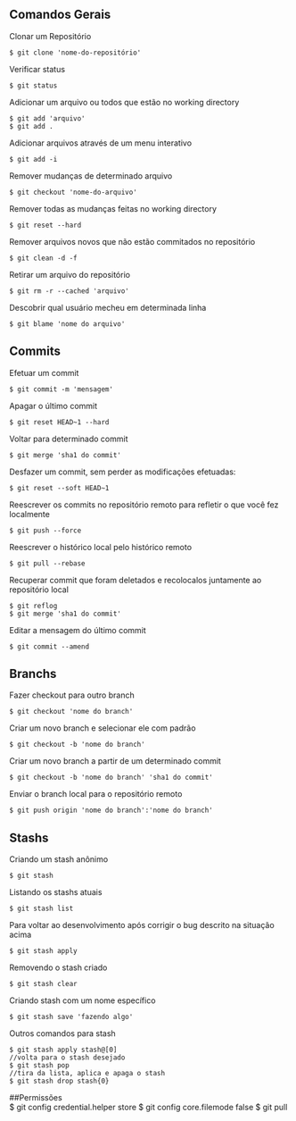## Comandos Gerais

Clonar um Repositório

    $ git clone 'nome-do-repositório'

Verificar status

    $ git status
    
Adicionar um arquivo ou todos que estão no working directory

    $ git add 'arquivo'
    $ git add .
	
Adicionar arquivos através de um menu interativo

    $ git add -i
	
Remover mudanças de determinado arquivo

    $ git checkout 'nome-do-arquivo'
	
Remover todas as mudanças feitas no working directory

    $ git reset --hard
	
Remover arquivos novos que não estão commitados no repositório

    $ git clean -d -f
	
Retirar um arquivo do repositório

    $ git rm -r --cached 'arquivo'
	
Descobrir qual usuário mecheu em determinada linha

    $ git blame 'nome do arquivo'

## Commits

Efetuar um commit

    $ git commit -m 'mensagem'

Apagar o último commit

    $ git reset HEAD~1 --hard
	
Voltar para determinado commit

    $ git merge 'sha1 do commit'

Desfazer um commit, sem perder as modificações efetuadas:

    $ git reset --soft HEAD~1
	
Reescrever os commits no repositório remoto para refletir o que você fez localmente

    $ git push --force
	
Reescrever o histórico local pelo histórico remoto

    $ git pull --rebase
	
Recuperar commit que foram deletados e recolocalos juntamente ao repositório local

    $ git reflog
    $ git merge 'sha1 do commit'
	
Editar a mensagem do último commit

    $ git commit --amend
	
## Branchs

Fazer checkout para outro branch

    $ git checkout 'nome do branch'

Criar um novo branch e selecionar ele com padrão

    $ git checkout -b 'nome do branch'
	
Criar um novo branch a partir de um determinado commit

    $ git checkout -b 'nome do branch' 'sha1 do commit'
	
Enviar o branch local para o repositório remoto

    $ git push origin 'nome do branch':'nome do branch'

## Stashs

Criando um stash anônimo

    $ git stash

Listando os stashs atuais

    $ git stash list
	
Para voltar ao desenvolvimento após corrigir o bug descrito na situação acima

    $ git stash apply
	
Removendo o stash criado

    $ git stash clear
	
Criando stash com um nome específico

    $ git stash save 'fazendo algo'
	
Outros comandos para stash  

    $ git stash apply stash@[0]
    //volta para o stash desejado
    $ git stash pop
    //tira da lista, aplica e apaga o stash
    $ git stash drop stash{0}
    
##Permissões    
	$ git config credential.helper store
	$ git config core.filemode false
	$ git pull
